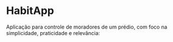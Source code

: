 # HabitApp
Aplicação para controle de moradores de um prédio, com foco na simplicidade, praticidade e relevância:
